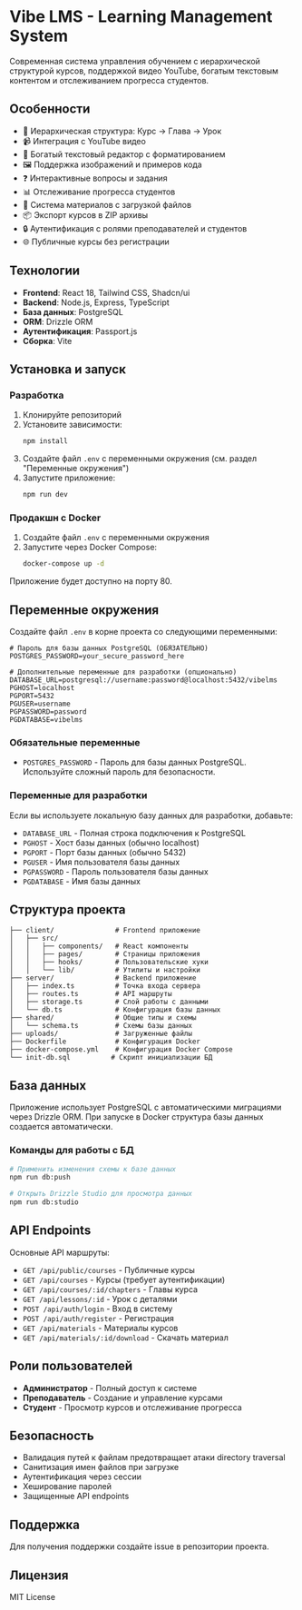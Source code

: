 # Vibe LMS - Learning Management System

Современная система управления обучением с иерархической структурой курсов, поддержкой видео YouTube, богатым текстовым контентом и отслеживанием прогресса студентов.

## Особенности

- 🎯 Иерархическая структура: Курс → Глава → Урок
- 📹 Интеграция с YouTube видео
- 📝 Богатый текстовый редактор с форматированием
- 🖼️ Поддержка изображений и примеров кода
- ❓ Интерактивные вопросы и задания
- 📊 Отслеживание прогресса студентов
- 📁 Система материалов с загрузкой файлов
- 📦 Экспорт курсов в ZIP архивы
- 🔒 Аутентификация с ролями преподавателей и студентов
- 🌐 Публичные курсы без регистрации

## Технологии

- **Frontend**: React 18, Tailwind CSS, Shadcn/ui
- **Backend**: Node.js, Express, TypeScript
- **База данных**: PostgreSQL
- **ORM**: Drizzle ORM
- **Аутентификация**: Passport.js
- **Сборка**: Vite

## Установка и запуск

### Разработка

1. Клонируйте репозиторий
2. Установите зависимости:
   ```bash
   npm install
   ```
3. Создайте файл `.env` с переменными окружения (см. раздел "Переменные окружения")
4. Запустите приложение:
   ```bash
   npm run dev
   ```

### Продакшн с Docker

1. Создайте файл `.env` с переменными окружения
2. Запустите через Docker Compose:
   ```bash
   docker-compose up -d
   ```

Приложение будет доступно на порту 80.

## Переменные окружения

Создайте файл `.env` в корне проекта со следующими переменными:

```env
# Пароль для базы данных PostgreSQL (ОБЯЗАТЕЛЬНО)
POSTGRES_PASSWORD=your_secure_password_here

# Дополнительные переменные для разработки (опционально)
DATABASE_URL=postgresql://username:password@localhost:5432/vibelms
PGHOST=localhost
PGPORT=5432
PGUSER=username
PGPASSWORD=password
PGDATABASE=vibelms
```

### Обязательные переменные

- `POSTGRES_PASSWORD` - Пароль для базы данных PostgreSQL. Используйте сложный пароль для безопасности.

### Переменные для разработки

Если вы используете локальную базу данных для разработки, добавьте:

- `DATABASE_URL` - Полная строка подключения к PostgreSQL
- `PGHOST` - Хост базы данных (обычно localhost)
- `PGPORT` - Порт базы данных (обычно 5432)
- `PGUSER` - Имя пользователя базы данных
- `PGPASSWORD` - Пароль пользователя базы данных
- `PGDATABASE` - Имя базы данных

## Структура проекта

```
├── client/               # Frontend приложение
│   ├── src/
│   │   ├── components/   # React компоненты
│   │   ├── pages/        # Страницы приложения
│   │   ├── hooks/        # Пользовательские хуки
│   │   └── lib/          # Утилиты и настройки
├── server/               # Backend приложение
│   ├── index.ts          # Точка входа сервера
│   ├── routes.ts         # API маршруты
│   ├── storage.ts        # Слой работы с данными
│   └── db.ts             # Конфигурация базы данных
├── shared/               # Общие типы и схемы
│   └── schema.ts         # Схемы базы данных
├── uploads/              # Загруженные файлы
├── Dockerfile            # Конфигурация Docker
├── docker-compose.yml    # Конфигурация Docker Compose
└── init-db.sql          # Скрипт инициализации БД
```

## База данных

Приложение использует PostgreSQL с автоматическими миграциями через Drizzle ORM. При запуске в Docker структура базы данных создается автоматически.

### Команды для работы с БД

```bash
# Применить изменения схемы к базе данных
npm run db:push

# Открыть Drizzle Studio для просмотра данных
npm run db:studio
```

## API Endpoints

Основные API маршруты:

- `GET /api/public/courses` - Публичные курсы
- `GET /api/courses` - Курсы (требует аутентификации)
- `GET /api/courses/:id/chapters` - Главы курса
- `GET /api/lessons/:id` - Урок с деталями
- `POST /api/auth/login` - Вход в систему
- `POST /api/auth/register` - Регистрация
- `GET /api/materials` - Материалы курсов
- `GET /api/materials/:id/download` - Скачать материал

## Роли пользователей

- **Администратор** - Полный доступ к системе
- **Преподаватель** - Создание и управление курсами
- **Студент** - Просмотр курсов и отслеживание прогресса

## Безопасность

- Валидация путей к файлам предотвращает атаки directory traversal
- Санитизация имен файлов при загрузке
- Аутентификация через сессии
- Хеширование паролей
- Защищенные API endpoints

## Поддержка

Для получения поддержки создайте issue в репозитории проекта.

## Лицензия

MIT License